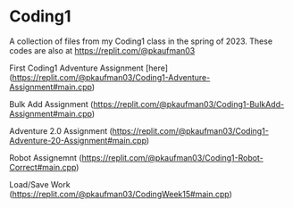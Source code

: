 # Coding1
A collection of files from my Coding1 class in the spring of 2023. These codes are also at https://replit.com/@pkaufman03

First Coding1 Adventure Assignment [here] (https://replit.com/@pkaufman03/Coding1-Adventure-Assignment#main.cpp)

Bulk Add Assignment (https://replit.com/@pkaufman03/Coding1-BulkAdd-Assignment#main.cpp)

Adventure 2.0 Assignment (https://replit.com/@pkaufman03/Coding1-Adventure-20-Assignment#main.cpp)

Robot Assignemnt (https://replit.com/@pkaufman03/Coding1-Robot-Correct#main.cpp)

Load/Save Work (https://replit.com/@pkaufman03/CodingWeek15#main.cpp) 

